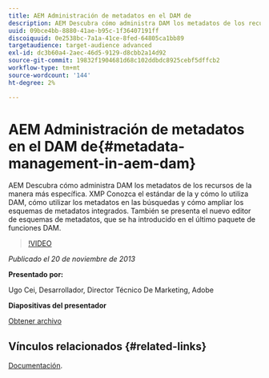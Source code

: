 ```yaml
---
title: AEM Administración de metadatos en el DAM de
description: AEM Descubra cómo administra DAM los metadatos de los recursos de la manera más específica. XMP Conozca el estándar de la y cómo lo utiliza DAM, cómo utilizar los metadatos en las búsquedas y cómo ampliar los esquemas de metadatos integrados. También se presenta el nuevo editor de esquemas de metadatos, que se ha introducido en el último paquete de funciones DAM.
uuid: 09bce4bb-8880-41ae-b95c-1f36407191ff
discoiquuid: 0e2538bc-7a1a-41ce-8fed-64805ca1bb89
targetaudience: target-audience advanced
exl-id: dc3b60a4-2aec-46d5-9129-d8cbb2a14d92
source-git-commit: 19832f1904681d68c102ddbdc8925cebf5dffcb2
workflow-type: tm+mt
source-wordcount: '144'
ht-degree: 2%

---
```


# AEM Administración de metadatos en el DAM de{#metadata-management-in-aem-dam}

AEM Descubra cómo administra DAM los metadatos de los recursos de la manera más específica. XMP Conozca el estándar de la y cómo lo utiliza DAM, cómo utilizar los metadatos en las búsquedas y cómo ampliar los esquemas de metadatos integrados. También se presenta el nuevo editor de esquemas de metadatos, que se ha introducido en el último paquete de funciones DAM.

>[!VIDEO](https://video.tv.adobe.com/v/19524/?quality=9)

*Publicado el 20 de noviembre de 2013*

**Presentado por:**

Ugo Cei, Desarrollador, Director Técnico De Marketing, Adobe

**Diapositivas del presentador**

[Obtener archivo](assets/metadata-management-in-aem-dam.pdf)

## Vínculos relacionados {#related-links}

[Documentación](https://docs.adobe.com/content/docs/en/cq/5-6-1/dam/metadata_for_digitalassetmanagement.html).

